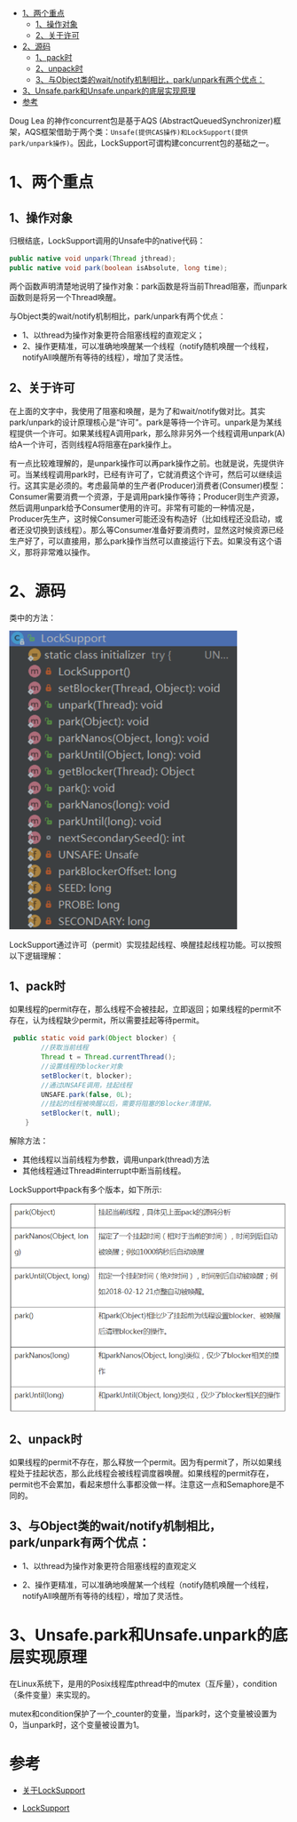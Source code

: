 
<!-- TOC -->

- [1、两个重点](#1两个重点)
    - [1、操作对象](#1操作对象)
    - [2、关于许可](#2关于许可)
- [2、源码](#2源码)
    - [1、pack时](#1pack时)
    - [2、unpack时](#2unpack时)
    - [3、与Object类的wait/notify机制相比，park/unpark有两个优点：](#3与object类的waitnotify机制相比parkunpark有两个优点)
- [3、Unsafe.park和Unsafe.unpark的底层实现原理](#3unsafepark和unsafeunpark的底层实现原理)
- [参考](#参考)

<!-- /TOC -->


Doug Lea 的神作concurrent包是基于AQS (AbstractQueuedSynchronizer)框架，AQS框架借助于两个类：`Unsafe(提供CAS操作)和LockSupport(提供park/unpark操作)`。因此，LockSupport可谓构建concurrent包的基础之一。


# 1、两个重点

## 1、操作对象

归根结底，LockSupport调用的Unsafe中的native代码： 

```java
public native void unpark(Thread jthread); 
public native void park(boolean isAbsolute, long time); 
```

两个函数声明清楚地说明了操作对象：park函数是将当前Thread阻塞，而unpark函数则是将另一个Thread唤醒。

与Object类的wait/notify机制相比，park/unpark有两个优点：

- 1、以thread为操作对象更符合阻塞线程的直观定义；
- 2、操作更精准，可以准确地唤醒某一个线程（notify随机唤醒一个线程，notifyAll唤醒所有等待的线程），增加了灵活性。

## 2、关于许可

在上面的文字中，我使用了阻塞和唤醒，是为了和wait/notify做对比。其实park/unpark的设计原理核心是“许可”。park是等待一个许可。unpark是为某线程提供一个许可。如果某线程A调用park，那么除非另外一个线程调用unpark(A)给A一个许可，否则线程A将阻塞在park操作上。

有一点比较难理解的，是unpark操作可以再park操作之前。也就是说，先提供许可。当某线程调用park时，已经有许可了，它就消费这个许可，然后可以继续运行。这其实是必须的。考虑最简单的生产者(Producer)消费者(Consumer)模型：Consumer需要消费一个资源，于是调用park操作等待；Producer则生产资源，然后调用unpark给予Consumer使用的许可。非常有可能的一种情况是，Producer先生产，这时候Consumer可能还没有构造好（比如线程还没启动，或者还没切换到该线程）。那么等Consumer准备好要消费时，显然这时候资源已经生产好了，可以直接用，那么park操作当然可以直接运行下去。如果没有这个语义，那将非常难以操作。


# 2、源码

类中的方法：

![](../../pic/2021-03-27/2021-03-27-22-12-01.png)

LockSupport通过许可（permit）实现挂起线程、唤醒挂起线程功能。可以按照以下逻辑理解：

## 1、pack时

如果线程的permit存在，那么线程不会被挂起，立即返回；如果线程的permit不存在，认为线程缺少permit，所以需要挂起等待permit。

```java
 public static void park(Object blocker) {
        //获取当前线程
        Thread t = Thread.currentThread();
        //设置线程的blocker对象
        setBlocker(t, blocker);
        //通过UNSAFE调用，挂起线程
        UNSAFE.park(false, 0L);
        //挂起的线程被唤醒以后，需要将阻塞的Blocker清理掉。
        setBlocker(t, null);
    }

```

解除方法：
- 其他线程以当前线程为参数，调用unpark(thread)方法
- 其他线程通过Thread#interrupt中断当前线程。


LockSupport中pack有多个版本，如下所示:

![](../../pic/2021-03-27/2021-03-27-22-13-21.png)



## 2、unpack时

如果线程的permit不存在，那么释放一个permit。因为有permit了，所以如果线程处于挂起状态，那么此线程会被线程调度器唤醒。如果线程的permit存在，permit也不会累加，看起来想什么事都没做一样。注意这一点和Semaphore是不同的。




## 3、与Object类的wait/notify机制相比，park/unpark有两个优点：

- 1、以thread为操作对象更符合阻塞线程的直观定义

- 2、操作更精准，可以准确地唤醒某一个线程（notify随机唤醒一个线程，notifyAll唤醒所有等待的线程），增加了灵活性。



# 3、Unsafe.park和Unsafe.unpark的底层实现原理


在Linux系统下，是用的Posix线程库pthread中的mutex（互斥量），condition（条件变量）来实现的。

mutex和condition保护了一个_counter的变量，当park时，这个变量被设置为0，当unpark时，这个变量被设置为1。








# 参考

- [关于LockSupport](https://www.cnblogs.com/zhizhizhiyuan/p/4966827.html)

- [LockSupport](https://yq.aliyun.com/articles/493552)